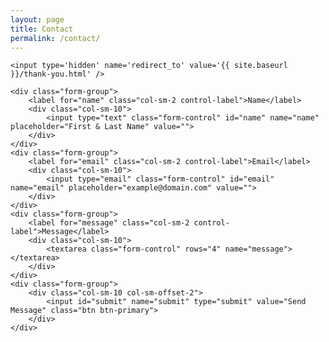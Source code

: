 ```yaml
---
layout: page
title: Contact
permalink: /contact/
---
```


<form class="form-horizontal" role="form" method="post" action="https://getsimpleform.com/messages?form_api_token=66fbee9ab3ce6ef1d615305d340a34b2">

	<input type='hidden' name='redirect_to' value='{{ site.baseurl }}/thank-you.html' />

    <div class="form-group">
        <label for="name" class="col-sm-2 control-label">Name</label>
        <div class="col-sm-10">
            <input type="text" class="form-control" id="name" name="name" placeholder="First & Last Name" value="">
        </div>
    </div>
    <div class="form-group">
        <label for="email" class="col-sm-2 control-label">Email</label>
        <div class="col-sm-10">
            <input type="email" class="form-control" id="email" name="email" placeholder="example@domain.com" value="">
        </div>
    </div>
    <div class="form-group">
        <label for="message" class="col-sm-2 control-label">Message</label>
        <div class="col-sm-10">
            <textarea class="form-control" rows="4" name="message"></textarea>
        </div>
    </div>
    <div class="form-group">
        <div class="col-sm-10 col-sm-offset-2">
            <input id="submit" name="submit" type="submit" value="Send Message" class="btn btn-primary">
        </div>
    </div>
</form>